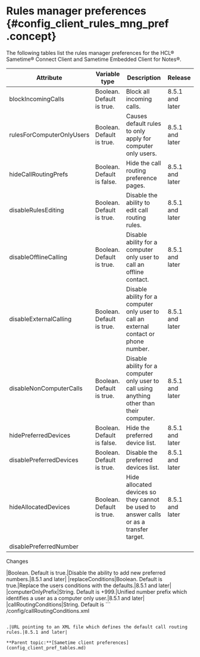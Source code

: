 # Rules manager preferences {#config_client_rules_mng_pref .concept}

The following tables list the rules manager preferences for the HCL® Sametime® Connect Client and Sametime Embedded Client for Notes®.

|Attribute|Variable type|Description|Release|
|---------|-------------|-----------|-------|
|blockIncomingCalls|Boolean. Default is true.|Block all incoming calls.|8.5.1 and later|
|rulesForComputerOnlyUsers|Boolean. Default is true.|Causes default rules to only apply for computer only users.|8.5.1 and later|
|hideCallRoutingPrefs|Boolean. Default is false.|Hide the call routing preference pages.|8.5.1 and later|
|disableRulesEditing|Boolean. Default is true.|Disable the ability to edit call routing rules.|8.5.1 and later|
|disableOfflineCalling|Boolean. Default is true.|Disable ability for a computer only user to call an offline contact.|8.5.1 and later|
|disableExternalCalling|Boolean. Default is true.|Disable ability for a computer only user to call an external contact or phone number.|8.5.1 and later|
|disableNonComputerCalls|Boolean. Default is true.|Disable ability for a computer only user to call using anything other than their computer.|8.5.1 and later|
|hidePreferredDevices|Boolean. Default is false.|Hide the preferred device list.|8.5.1 and later|
|disablePreferredDevices|Boolean. Default is true.|Disable the preferred devices list.|8.5.1 and later|
|hideAllocatedDevices|Boolean. Default is true.|Hide allocated devices so they cannot be used to answer calls or as a transfer target.|8.5.1 and later|
|disablePreferredNumber  
 Changes

|Boolean. Default is true.|Disable the ability to add new preferred numbers.|8.5.1 and later|
|replaceConditions|Boolean. Default is true.|Replace the users conditions with the defaults.|8.5.1 and later|
|computerOnlyPrefix|String. Default is +999.|Unified number prefix which identifies a user as a computer only user.|8.5.1 and later|
|callRoutingConditions|String. Default is ```
/config/callRoutingConditions.xml
```

.|URL pointing to an XML file which defines the default call routing rules.|8.5.1 and later|

**Parent topic:**[Sametime client preferences](config_client_pref_tables.md)

